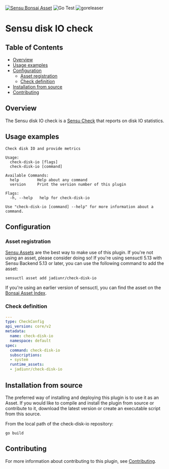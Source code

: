 [![Sensu Bonsai Asset](https://img.shields.io/badge/Bonsai-Download%20Me-brightgreen.svg?colorB=89C967&logo=sensu)](https://bonsai.sensu.io/assets/jadiunr/check-disk-io)
![Go Test](https://github.com/jadiunr/check-disk-io/workflows/Go%20Test/badge.svg)
![goreleaser](https://github.com/jadiunr/check-disk-io/workflows/goreleaser/badge.svg)

# Sensu disk IO check

## Table of Contents
- [Overview](#overview)
- [Usage examples](#usage-examples)
- [Configuration](#configuration)
  - [Asset registration](#asset-registration)
  - [Check definition](#check-definition)
- [Installation from source](#installation-from-source)
- [Contributing](#contributing)

## Overview

The Sensu disk IO check is a [Sensu Check][6] that reports on disk IO statistics.

## Usage examples

```
Check disk IO and provide metrics

Usage:
  check-disk-io [flags]
  check-disk-io [command]

Available Commands:
  help        Help about any command
  version     Print the version number of this plugin

Flags:
  -h, --help   help for check-disk-io

Use "check-disk-io [command] --help" for more information about a command.
```

## Configuration

### Asset registration

[Sensu Assets][10] are the best way to make use of this plugin. If you're not using an asset, please
consider doing so! If you're using sensuctl 5.13 with Sensu Backend 5.13 or later, you can use the
following command to add the asset:

```
sensuctl asset add jadiunr/check-disk-io
```

If you're using an earlier version of sensuctl, you can find the asset on the [Bonsai Asset Index](https://bonsai.sensu.io/assets/jadiunr/check-disk-io).

### Check definition

```yml
---
type: CheckConfig
api_version: core/v2
metadata:
  name: check-disk-io
  namespace: default
spec:
  command: check-disk-io
  subscriptions:
  - system
  runtime_assets:
  - jadiunr/check-disk-io
```

## Installation from source

The preferred way of installing and deploying this plugin is to use it as an Asset. If you would
like to compile and install the plugin from source or contribute to it, download the latest version
or create an executable script from this source.

From the local path of the check-disk-io repository:

```
go build
```

## Contributing

For more information about contributing to this plugin, see [Contributing][1].

[1]: https://github.com/sensu/sensu-go/blob/master/CONTRIBUTING.md
[2]: https://github.com/sensu-community/sensu-plugin-sdk
[3]: https://github.com/sensu-plugins/community/blob/master/PLUGIN_STYLEGUIDE.md
[4]: https://github.com/sensu-community/check-plugin-template/blob/master/.github/workflows/release.yml
[5]: https://github.com/sensu-community/check-plugin-template/actions
[6]: https://docs.sensu.io/sensu-go/latest/reference/checks/
[7]: https://github.com/sensu-community/check-plugin-template/blob/master/main.go
[8]: https://bonsai.sensu.io/
[9]: https://github.com/sensu-community/sensu-plugin-tool
[10]: https://docs.sensu.io/sensu-go/latest/reference/assets/
